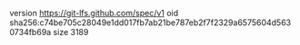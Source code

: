 version https://git-lfs.github.com/spec/v1
oid sha256:c74be705c28049e1dd017fb7ab21be787eb2f7f2329a6575604d5630734fb69a
size 3189
